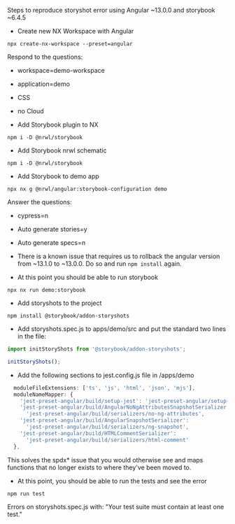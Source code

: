 Steps to reproduce storyshot error using Angular ~13.0.0 and storybook ~6.4.5

- Create new NX Workspace with Angular

``` shell
npx create-nx-workspace --preset=angular
```

Respond to the questions:

- workspace=demo-workspace
- application=demo
- CSS
- no Cloud

- Add Storybook plugin to NX

``` shell
npm i -D @nrwl/storybook
```

- Add Storybook nrwl schematic

``` shell
npm i -D @nrwl/storybook
```

- Add Storybook to demo app

``` shell
npx nx g @nrwl/angular:storybook-configuration demo
```

Answer the questions:
- cypress=n
- Auto generate stories=y
- Auto generate specs=n

- There is a known issue that requires us to rollback the angular version from ~13.1.0 to ~13.0.0.  Do so and run `npm install` again.

- At this point you should be able to run storybook

``` shell
npx nx run demo:storybook
```

- Add storyshots to the project

``` shell
npm install @storybook/addon-storyshots
```

- Add storyshots.spec.js to apps/demo/src and put the standard two lines in the file:

``` javascript
import initStoryShots from '@storybook/addon-storyshots';

initStoryShots();
```

- Add the following sections to jest.config.js file in /apps/demo

``` javascript
  moduleFileExtensions: ['ts', 'js', 'html', 'json', 'mjs'],
  moduleNameMapper: {
    'jest-preset-angular/build/setup-jest': 'jest-preset-angular/setup-jest',
    'jest-preset-angular/build/AngularNoNgAttributesSnapshotSerializer':
      'jest-preset-angular/build/serializers/no-ng-attributes',
    'jest-preset-angular/build/AngularSnapshotSerializer':
      'jest-preset-angular/build/serializers/ng-snapshot',
    'jest-preset-angular/build/HTMLCommentSerializer':
      'jest-preset-angular/build/serializers/html-comment'
  },
```

This solves the spdx* issue that you would otherwise see and maps functions that no longer exists to where they've been moved to.

- At this point, you should be able to run the tests and see the error

``` shell
npm run test
```

Errors on storyshots.spec.js with:
"Your test suite must contain at least one test."
